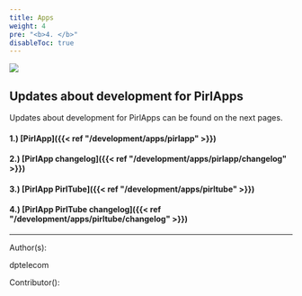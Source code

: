 ```yaml
---
title: Apps
weight: 4
pre: "<b>4. </b>"
disableToc: true
---
```



![](/development/images/PirlApps.jpg)


## Updates about development for PirlApps

Updates about development for PirlApps can be found on the next pages.

#### 1.) [PirlApp]({{< ref "/development/apps/pirlapp" >}})
#### 2.) [PirlApp changelog]({{< ref "/development/apps/pirlapp/changelog" >}})
#### 3.) [PirlApp PirlTube]({{< ref "/development/apps/pirltube" >}})
#### 4.) [PirlApp PirlTube changelog]({{< ref "/development/apps/pirltube/changelog" >}})



















---
Author(s):

dptelecom

Contributor():
